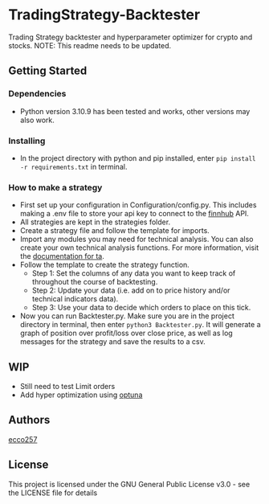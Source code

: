 # TradingStrategy-Backtester

Trading Strategy backtester and hyperparameter optimizer for crypto and stocks. 
NOTE: This readme needs to be updated. 

## Getting Started

### Dependencies

* Python version 3.10.9 has been tested and works, other versions may also work.

### Installing

* In the project directory with python and pip installed, enter `pip install -r requirements.txt` in terminal.

### How to make a strategy

* First set up your configuration in Configuration/config.py. This includes making a .env file to store your api key to connect to the [finnhub](https://finnhub.io) API.
* All strategies are kept in the strategies folder.
* Create a strategy file and follow the template for imports.
* Import any modules you may need for technical analysis. You can also create your own technical analysis functions. For more information, visit the [documentation for ta](https://technical-analysis-library-in-python.readthedocs.io/en/latest/index.html).
* Follow the template to create the strategy function.
  * Step 1: Set the columns of any data you want to keep track of throughout the course of backtesting.
  * Step 2: Update your data (i.e. add on to price history and/or technical indicators data).
  * Step 3: Use your data to decide which orders to place on this tick.
* Now you can run Backtester.py. Make sure you are in the project directory in terminal, then enter `python3 Backtester.py`. It will generate a graph of position over profit/loss over close price, as well as log messages for the strategy and save the results to a csv. 

## WIP

* Still need to test Limit orders
* Add hyper optimization using [optuna](https://optuna.org)

## Authors

[ecco257](https://github.com/ecco257)

## License

This project is licensed under the GNU General Public License v3.0 - see the LICENSE file for details

